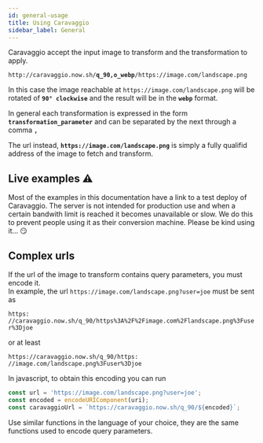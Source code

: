 ```yaml
---
id: general-usage
title: Using Caravaggio
sidebar_label: General
---
```


Caravaggio accept the input image to transform and the transformation to apply.

<code>http&#8203;:&#8203;//caravaggio.now.sh/<strong>q_90,o_webp</strong>/https&#8203;:&#8203;//image.com/landscape.png</code>

In this case the image reachable at `https://image.com/landscape.png` will be rotated of **`90° clockwise`** and the result will be in the **`webp`** format.

In general each transformation is expressed in the form **`transformation_parameter`** and can be separated
by the next through a comma **`,`**

The url instead, **`https://image.com/landscape.png`** is simply a fully qualifid address of the image to fetch and transform.

## Live examples ⚠️

Most of the examples in this documentation have a link to a test deploy of Caravaggio. The server is not intended for production use and when a certain bandwith limit 
is reached it becomes unavailable or slow. We do this to prevent people using it as their conversion machine. Please be kind using it... 😏

## Complex urls

If the url of the image to transform contains query parameters, you must encode it.    
In example, the url `https://image.com/landscape.png?user=joe` must be sent as

<code>https&#8203;:&#8203;//caravaggio.now.sh/q_90/https%3A%2F%2Fimage.com%2Flandscape.png%3Fuser%3Djoe</code>

or at least

<code>https&#8203;:&#8203;//caravaggio.now.sh/q_90/https&#8203;:&#8203;//image.com/landscape.png%3Fuser%3Djoe</code>

In javascript, to obtain this encoding you can run

```js
const url = 'https://image.com/landscape.png?user=joe';
const encoded = encodeURIComponent(uri);
const caravaggioUrl = `https://caravaggio.now.sh/q_90/${encoded}`;
```

Use similar functions in the language of your choice, they are the same functions used to encode query parameters.

